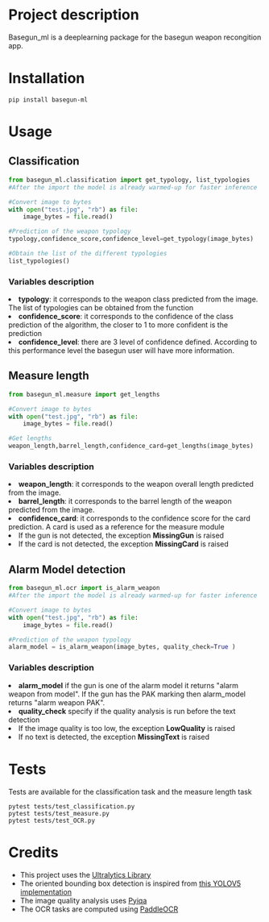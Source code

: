 # Project description
Basegun_ml is a deeplearning package for the basegun weapon recongition app.

# Installation
```
pip install basegun-ml
```

# Usage
## Classification
```Python
from basegun_ml.classification import get_typology, list_typologies
#After the import the model is already warmed-up for faster inference

#Convert image to bytes
with open("test.jpg", "rb") as file:
    image_bytes = file.read()

#Prediction of the weapon typology
typology,confidence_score,confidence_level=get_typology(image_bytes)

#Obtain the list of the different typologies
list_typologies()

```
### Variables description
<li> <b>typology</b>: it corresponds to the weapon class predicted from the image. The list of typologies can be obtained from the function

<li> <b>confidence_score</b>: it corresponds to the confidence of the class prediction of the algorithm, the closer to 1 to more confident is the prediction

<li> <b>confidence_level</b>: there are 3 level of confidence defined. According to this performance level the basegun user will have more information.

## Measure length
```Python
from basegun_ml.measure import get_lengths

#Convert image to bytes
with open("test.jpg", "rb") as file:
    image_bytes = file.read()

#Get lengths
weapon_length,barrel_length,confidence_card=get_lengths(image_bytes)
```
### Variables description
<li> <b>weapon_length</b>: it corresponds to the weapon overall length predicted from the image.

<li> <b>barrel_length</b>: it corresponds to the barrel length of the weapon predicted from the image.

<li> <b>confidence_card</b>: it corresponds to the confidence score for the card prediction. A card is used as a reference for the measure module

<li> If the gun is not detected, the exception <b>MissingGun</b> is raised

<li> If the card is not detected, the exception <b>MissingCard</b> is raised

## Alarm Model detection
```Python
from basegun_ml.ocr import is_alarm_weapon
#After the import the model is already warmed-up for faster inference

#Convert image to bytes
with open("test.jpg", "rb") as file:
    image_bytes = file.read()

#Prediction of the weapon typology
alarm_model = is_alarm_weapon(image_bytes, quality_check=True )


```
### Variables description
<li> <b>alarm_model</b> if the gun is one of the alarm model it returns "alarm weapon from model". If the gun has the PAK marking then alarm_model returns "alarm weapon PAK".

<li> <b>quality_check</b> specify if the quality analysis is run before the text detection

<li> If the image quality is too low, the exception <b>LowQuality</b> is raised

<li> If no text is detected, the exception <b>MissingText</b> is raised



# Tests
Tests are available for the classification task and the measure length task
```
pytest tests/test_classification.py 
pytest tests/test_measure.py
pytest tests/test_OCR.py
```
# Credits

- This project uses the [Ultralytics Library](https://github.com/ultralytics/ultralytics) 
- The oriented bounding box detection is inspired from [this YOLOV5 implementation](https://github.com/hukaixuan19970627/yolov5_obb) 
- The image quality analysis uses [Pyiqa](https://github.com/chaofengc/IQA-PyTorch)
- The OCR tasks are computed using [PaddleOCR](https://github.com/PaddlePaddle/PaddleOCR?tab=readme-ov-file)
